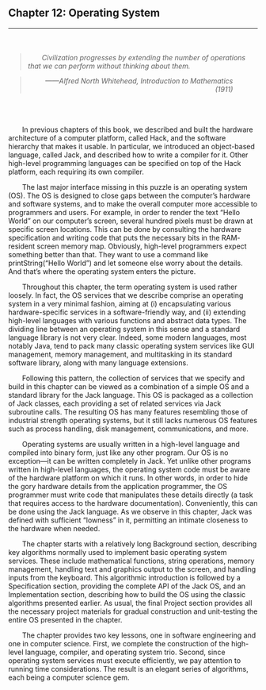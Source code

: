 ## Chapter 12: Operating System
---


<br />

> ###### &emsp;&emsp;<em>Civilization progresses by extending the number of operations that we can perform without thinking about them.</em>

> ###### <div style="margin: -20px 50px 0 0; text-align: right"><em>——Alfred North Whitehead, Introduction to Mathematics (1911)</em></div>

<br />

&emsp;&emsp;In previous chapters of this book, we described and built the hardware architecture of a computer platform, called Hack, and the software hierarchy that makes it usable. In particular, we introduced an object-based language, called Jack, and described how to write a compiler for it. Other high-level programming languages can be specified on top of the Hack platform, each requiring its own compiler.

&emsp;&emsp;The last major interface missing in this puzzle is an operating system (OS). The OS is designed to close gaps between the computer’s hardware and software systems, and to make the overall computer more accessible to programmers and users. For example, in order to render the text “Hello World” on our computer’s screen, several hundred pixels must be drawn at specific screen locations. This can be done by consulting the hardware specification and writing code that puts the necessary bits in the RAM- resident screen memory map. Obviously, high-level programmers expect something better than that. They want to use a command like printString(“Hello World”) and let someone else worry about the details. And that’s where the operating system enters the picture.

&emsp;&emsp;Throughout this chapter, the term operating system is used rather loosely. In fact, the OS services that we describe comprise an operating system in a very minimal fashion, aiming at (i) encapsulating various hardware-specific services in a software-friendly way, and (ii) extending high-level languages with various functions and abstract data types. The dividing line between an operating system in this sense and a standard language library is not very clear. Indeed, some modern languages, most notably Java, tend to pack many classic operating system services like GUI management, memory management, and multitasking in its standard software library, along with many language extensions.

&emsp;&emsp;Following this pattern, the collection of services that we specify and build in this chapter can be viewed as a combination of a simple OS and a standard library for the Jack language. This OS is packaged as a collection of Jack classes, each providing a set of related services via Jack subroutine calls. The resulting OS has many features resembling those of industrial strength operating systems, but it still lacks numerous OS features such as process handling, disk management, communications, and more.

&emsp;&emsp;Operating systems are usually written in a high-level language and compiled into binary form, just like any other program. Our OS is no exception—it can be written completely in Jack. Yet unlike other programs written in high-level languages, the operating system code must be aware of the hardware platform on which it runs. In other words, in order to hide the gory hardware details from the application programmer, the OS programmer must write code that manipulates these details directly (a task that requires access to the hardware documentation). Conveniently, this can be done using the Jack language. As we observe in this chapter, Jack was defined with sufficient “lowness” in it, permitting an intimate closeness to the hardware when needed.

&emsp;&emsp;The chapter starts with a relatively long Background section, describing key algorithms normally used to implement basic operating system services. These include mathematical functions, string operations, memory management, handling text and graphics output to the screen, and handling inputs from the keyboard. This algorithmic introduction is followed by a Specification section, providing the complete API of the Jack OS, and an Implementation section, describing how to build the OS using the classic algorithms presented earlier. As usual, the final Project section provides all the necessary project materials for gradual construction and unit-testing the entire OS presented in the chapter.

&emsp;&emsp;The chapter provides two key lessons, one in software engineering and one in computer science. First, we complete the construction of the high-level language, compiler, and operating system trio. Second, since operating system services must execute efficiently, we pay attention to running time considerations. The result is an elegant series of algorithms, each being a computer science gem.
